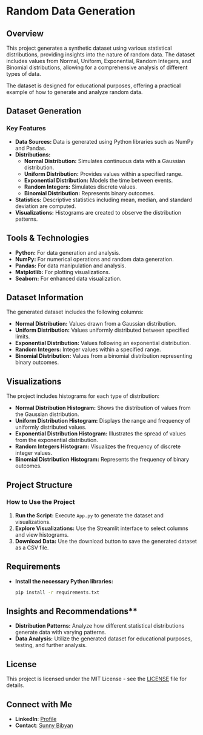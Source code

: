 # Random Data Generation

## Overview
This project generates a synthetic dataset using various statistical distributions, providing insights into the nature of random data. The dataset includes values from Normal, Uniform, Exponential, Random Integers, and Binomial distributions, allowing for a comprehensive analysis of different types of data.

The dataset is designed for educational purposes, offering a practical example of how to generate and analyze random data.

## Dataset Generation

### Key Features
- **Data Sources:** Data is generated using Python libraries such as NumPy and Pandas.
- **Distributions:**
  - **Normal Distribution:** Simulates continuous data with a Gaussian distribution.
  - **Uniform Distribution:** Provides values within a specified range.
  - **Exponential Distribution:** Models the time between events.
  - **Random Integers:** Simulates discrete values.
  - **Binomial Distribution:** Represents binary outcomes.
- **Statistics:** Descriptive statistics including mean, median, and standard deviation are computed.
- **Visualizations:** Histograms are created to observe the distribution patterns.

## Tools & Technologies
- **Python:** For data generation and analysis.
- **NumPy:** For numerical operations and random data generation.
- **Pandas:** For data manipulation and analysis.
- **Matplotlib:** For plotting visualizations.
- **Seaborn:** For enhanced data visualization.

## Dataset Information
The generated dataset includes the following columns:
- **Normal Distribution:** Values drawn from a Gaussian distribution.
- **Uniform Distribution:** Values uniformly distributed between specified limits.
- **Exponential Distribution:** Values following an exponential distribution.
- **Random Integers:** Integer values within a specified range.
- **Binomial Distribution:** Values from a binomial distribution representing binary outcomes.

## Visualizations
The project includes histograms for each type of distribution:
- **Normal Distribution Histogram:** Shows the distribution of values from the Gaussian distribution.
- **Uniform Distribution Histogram:** Displays the range and frequency of uniformly distributed values.
- **Exponential Distribution Histogram:** Illustrates the spread of values from the exponential distribution.
- **Random Integers Histogram:** Visualizes the frequency of discrete integer values.
- **Binomial Distribution Histogram:** Represents the frequency of binary outcomes.

## Project Structure

### How to Use the Project
1. **Run the Script:** Execute `App.py` to generate the dataset and visualizations.
2. **Explore Visualizations:** Use the Streamlit interface to select columns and view histograms.
3. **Download Data:** Use the download button to save the generated dataset as a CSV file.

## Requirements
- **Install the necessary Python libraries:**
  ```sh
  pip install -r requirements.txt
## Insights and Recommendations**
- **Distribution Patterns:** Analyze how different statistical distributions generate data with varying patterns.
- **Data Analysis:** Utilize the generated dataset for educational purposes, testing, and further analysis.
  
## License
This project is licensed under the MIT License - see the [LICENSE](./LICENSE) file for details.

## Connect with Me
- **LinkedIn**: [Profile](https://www.linkedin.com/posts/sunny-bibyan)
- **Contact**: [Sunny Bibyan](mailto:sunnykumar6121997@gmail.com)

